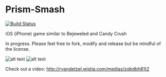 Prism-Smash
===========
[![Build Status](https://travis-ci.org/ryanrdetzel/Prism-Smash.png?branch=master)](https://travis-ci.org/ryanrdetzel/Prism-Smash)

iOS (iPhone) game similar to Bejeweled and Candy Crush

In progress. Please feel free to fork, modify and release but be mindful of the license.

![alt text](https://dl.dropboxusercontent.com/u/6670/PrismSmash0.png "Screenshot 1")
![alt text](https://dl.dropboxusercontent.com/u/6670/PrismSmash2.png "Screenshot 2")

Check out a video: http://ryandetzel.wistia.com/medias/zqbdbh81t2

